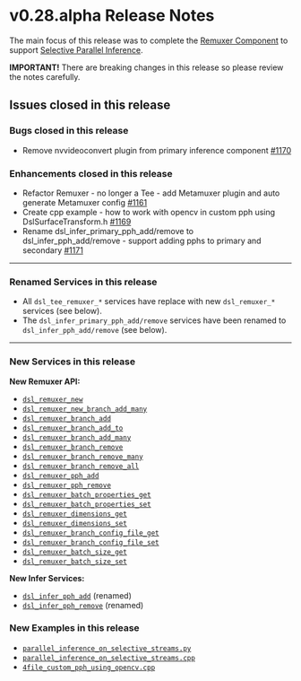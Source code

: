 # v0.28.alpha Release Notes
The main focus of this release was to complete the [Remuxer Component](/docs/api-remuxer.md) to support [Selective Parallel Inference](/docs/overview.md#selective-parallel-inference).

**IMPORTANT!** There are breaking changes in this release so please review the notes carefully.

## Issues closed in this release
### Bugs closed in this release
* Remove nvvideoconvert plugin from primary inference component [#1170](https://github.com/prominenceai/deepstream-services-library/issues/1170)

### Enhancements closed in this release
* Refactor Remuxer - no longer a Tee - add Metamuxer plugin and auto generate Metamuxer config [#1161](https://github.com/prominenceai/deepstream-services-library/issues/1161)
* Create cpp example - how to work with opencv in custom pph using DslSurfaceTransform.h [#1169](https://github.com/prominenceai/deepstream-services-library/issues/1169)
* Rename dsl_infer_primary_pph_add/remove to dsl_infer_pph_add/remove - support adding pphs to primary and secondary [#1171](https://github.com/prominenceai/deepstream-services-library/issues/1171)

---

### Renamed Services in this release
* All `dsl_tee_remuxer_*` services have replace with new `dsl_remuxer_*` services (see below). 
* The `dsl_infer_primary_pph_add/remove` services have been renamed to `dsl_infer_pph_add/remove` (see below).

---

### New Services in this release
**New Remuxer API:**
* [`dsl_remuxer_new`](/docs/api-remuxer.md#dsl_remuxer_new)
* [`dsl_remuxer_new_branch_add_many`](/docs/api-remuxer.md#dsl_remuxer_new_branch_add_many)
* [`dsl_remuxer_branch_add`](/docs/api-remuxer.md#dsl_remuxer_branch_add)
* [`dsl_remuxer_branch_add_to`](/docs/api-remuxer.md#dsl_remuxer_branch_add_to)
* [`dsl_remuxer_branch_add_many`](/docs/api-remuxer.md#dsl_remuxer_branch_add_many)
* [`dsl_remuxer_branch_remove`](/docs/api-remuxer.md#dsl_remuxer_branch_remove)
* [`dsl_remuxer_branch_remove_many`](/docs/api-remuxer.md#dsl_remuxer_branch_remove_many)
* [`dsl_remuxer_branch_remove_all`](/docs/api-remuxer.md#dsl_remuxer_branch_remove_all)
* [`dsl_remuxer_pph_add`](/docs/api-remuxer.md#dsl_remuxer_pph_add)
* [`dsl_remuxer_pph_remove`](/docs/api-remuxer.md#dsl_remuxer_pph_remove)
* [`dsl_remuxer_batch_properties_get`](/docs/api-remuxer.md#dsl_remuxer_batch_properties_get)
* [`dsl_remuxer_batch_properties_set`](/docs/api-remuxer.md#dsl_remuxer_batch_properties_set)
* [`dsl_remuxer_dimensions_get`](/docs/api-remuxer.md#dsl_remuxer_dimensions_get)
* [`dsl_remuxer_dimensions_set`](/docs/api-remuxer.md#dsl_remuxer_dimensions_set)
* [`dsl_remuxer_branch_config_file_get`](/docs/api-remuxer.md#dsl_remuxer_branch_config_file_get)
* [`dsl_remuxer_branch_config_file_set`](/docs/api-remuxer.md#dsl_remuxer_branch_config_file_set)
* [`dsl_remuxer_batch_size_get`](/docs/api-remuxer.md#dsl_remuxer_batch_size_get)
* [`dsl_remuxer_batch_size_set`](/docs/api-remuxer.md#dsl_remuxer_batch_size_set)

**New Infer Services:**
* [`dsl_infer_pph_add`](/docs/api-infer.md#dsl_infer_pph_add) (renamed)
* [`dsl_infer_pph_remove`](/docs/api-infer.md#dsl_infer_pph_remove) (renamed)

### New Examples in this release
* [`parallel_inference_on_selective_streams.py`](/examples/python/parallel_inference_on_selective_streams.py)
* [`parallel_inference_on_selective_streams.cpp`](/examples/cpp/parallel_inference_on_selective_streams.cpp)
* [`4file_custom_pph_using_opencv.cpp`](/examples/cpp/4file_custom_pph_using_opencv.cpp)

  
